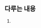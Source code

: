 ## 다루는 내용
1. <script> 요소 사용
2. 인라인 스크립트와 외부 스크립트의 비교
3. 문서 모드가 자바스크립트에 미치는 영향
4. 자바스크립트가 비활성화된 상황에 대한 대비
  
    
### 1. <Script> 요소
여섯가지의 속성이 있다.
1. async
    - 비동기 옵션으로 스크립트를 받지만, 페이지 로딩은 방해하지 않음. `외부 스크립트를 불러올 때만 유효`
2. charset
    - 코드의 문자셋 지정 (자주 사용X)
3. defer
    - 문서의 콘텐츠를 완전히 표시할 때까지 스크립트 실행을 지연해도 OK, `외부 스크립트를 불러올 때만 유효`
4. language
    - Deprecated
5. src
    - 외부 파일 위치 지정
    - ```javascript
      <script src="example.js"></script>
      ```
6. type
    - language 대체, 콘텐츠 타입(마임 타입) 지정
    - application/javascript, text/javascript(생략가능, default값)
    - ```javascript
        <script type="text/javascript">
        function blah() {}
        ```  
          
* 코드를 가져온 방법과 관계 없이 코드는 위에서 아래로 순차적으로 해석되며, 예외는 defer 과 async 속성이 있을 때 뿐이다.
    
> 자바스크립트 파일은 보통 *.js 라는 확장자를 붙이지만, 브라우저는 js 파일을 불러올 때 확장자를 확인하지 않기 때문에 필수는 아니다.  
> 하지만 서버에서 종종 파일 확장자를 기준으로 응답에 쓸 마임 타입을 결정하는 경우도 있으므로 염두해 둬야 함

* __`<script> 와 </script> 사이에 스크립트 코드가 있고 src 속성을 사용하고 있다면 인라인 코드는 무시됨`__

* 일반적으로 자바스크립트 코드를 모두 <body> 요소 안에 페이지 콘텐츠 마지막에 쓰는데, 자바스크립트 파일을 전부 <head> 요소에서 불러온다면  
전부 받고, 파싱하고, 해석이 끝날 때까지 페이지 랜더링이 멈추기 때문임 (페이지 렌더링이 지연되면 흰 화면만 보임)
```html
    <html>
      <head>
        <title> title <title>
      </head>
      <body>
        <!-- contents -->
        <script type="text/javascript" src="example1.js"></script>
      </body>
    </html>
```

* defer 속성을 설정하면 해당 요소를 만나는 즉시 코드를 내려받지만 실행은 지연한다.  
외부 스크립트를 불러올 때만 유효하며, 인라인 스크립트의 defer 속성은 무시한다.

* async 속성은 defer 와 같이 외부스크립트에만 적용된다는 점은 비슷하나, 스크립트가 순차적으로 실행된다는 보장이 없다.  
비동기는 페이지의 load 이벤트 전에는 실행되지만, DOM ContentLoaded 이벤트보다 반드시 앞선다는 보장이 없으므로 (비동기니까) DOM 을 조작하는 스크립트는 async 으로 불러오지 않는 편이 좋음

### 인라인 코드와 외부 파일

